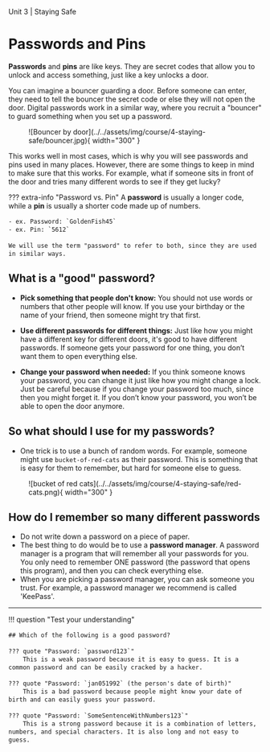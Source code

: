 Unit 3 | Staying Safe

# Passwords and Pins

**Passwords** and **pins** are like keys. They are secret codes that allow you to unlock and access something, just like a key unlocks a door.

You can imagine a bouncer guarding a door. Before someone can enter, they need to tell the bouncer the secret code or else they will not open the door. Digital passwords work in a similar way, where you recruit a "bouncer" to guard something when you set up a password.

<figure markdown="span">
  ![Bouncer by door](../../assets/img/course/4-staying-safe/bouncer.jpg){ width="300" }
</figure>

This works well in most cases, which is why you will see passwords and pins used in many places. However, there are some things to keep in mind to make sure that this works. For example, what if someone sits in front of the door and tries many different words to see if they get lucky?

??? extra-info "Password vs. Pin"
A **password** is usually a longer code, while a **pin** is usually a shorter code made up of numbers.

    - ex. Password: `GoldenFish45`
    - ex. Pin: `5612`

    We will use the term "password" to refer to both, since they are used in similar ways.

## What is a "good" password?

- **Pick something that people don't know:** You should not use words or numbers that other people will know. If you use your birthday or the name of your friend, then someone might try that first.

- **Use different passwords for different things:** Just like how you might have a different key for different doors, it's good to have different passwords. If someone gets your password for one thing, you don’t want them to open everything else.

- **Change your password when needed:** If you think someone knows your password, you can change it just like how you might change a lock. Just be careful because if you change your password too much, since then you might forget it. If you don’t know your password, you won’t be able to open the door anymore.

## So what should I use for my passwords?

- One trick is to use a bunch of random words. For example, someone might use `bucket-of-red-cats` as their password. This is something that is easy for them to remember, but hard for someone else to guess.

<figure markdown="span">
  ![bucket of red cats](../../assets/img/course/4-staying-safe/red-cats.png){ width="300" }
</figure>

## How do I remember so many different passwords

- Do not write down a password on a piece of paper.
- The best thing to do would be to use a **password manager**. A password manager is a program that will remember all your passwords for you. You only need to remember ONE password (the password that opens this program), and then you can check everything else.
- When you are picking a password manager, you can ask someone you trust. For example, a password manager we recommend is called 'KeePass'.

---

!!! question "Test your understanding"

    ## Which of the following is a good password?

    ??? quote "Password: `password123`"
        This is a weak password because it is easy to guess. It is a common password and can be easily cracked by a hacker.

    ??? quote "Password: `jan051992` (the person's date of birth)"
        This is a bad password because people might know your date of birth and can easily guess your password.

    ??? quote "Password: `SomeSentenceWithNumbers123`"
        This is a strong password because it is a combination of letters, numbers, and special characters. It is also long and not easy to guess.
